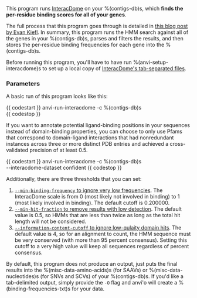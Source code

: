 This program runs [InteracDome](https://interacdome.princeton.edu/) on your %(contigs-db)s, which **finds the per-residue binding scores for all of your genes**. 

The full process that this program goes through is detailed in [this blog post by Evan Kiefl](https://merenlab.org/2020/07/22/interacdome/). In summary, this program runs the HMM search against all of the genes in your %(contigs-db)s, parses and filters the results, and then stores the per-residue binding frequencies for each gene into the %(contigs-db)s.  

Before running this program, you'll have to have run %(anvi-setup-interacdome)s to set up a local copy of [InteracDome's tab-separated files](https://interacdome.princeton.edu/#tab-6136-4).

### Parameters

A basic run of this program looks like this: 

{{ codestart }}
anvi-run-interacdome -c %(contigs-db)s \
{{ codestop }}

If you want to annotate potential ligand-binding positions in your sequences instead of domain-binding properties, you can choose to only use Pfams that correspond to domain-ligand interactions that had nonredundant instances across three or more distinct PDB entries and achieved a cross-validated precision of at least 0.5. 

{{ codestart }}
anvi-run-interacdome -c %(contigs-db)s \
                     --interacdome-dataset confident
{{ codestop }}

Additionally, there are three thresholds that you can set: 

1. [`--min-binding-frequency` to ignore very low frequencies](https://merenlab.org/2020/07/22/interacdome/#filtering-low-binding-frequency-scores). The InteracDome scale is from 0 (most likely not involved in binding) to 1 (most likely involved in binding). The default cutoff is 0.200000. 
2. [`--min-hit-fraction` to remove results with low detection]((https://merenlab.org/2020/07/22/interacdome/#filtering-partial-hits)). The default value is 0.5, so HMMs that are less than twice as long as the total hit length will not be considered. 
3. [`--information-content-cutoff` to ignore low-qulaity domain hits](https://merenlab.org/2020/07/22/interacdome/#filtering-bad-hits-with-information-content). The default value is 4, so for an alignment to count, the HMM sequence must be very conserved (with more than 95 percent consensus). Setting this cutoff to a very high value will keep all sequences regardless of percent consensus. 

By default, this program does not produce an output, just puts the final results into the %(misc-data-amino-acids)s (for SAAVs) or %(misc-data-nucleotides)s (for SNVs and SCVs) of your %(contigs-db)s. If you'd like a tab-delimited output, simply provide the `-O` flag and anvi'o will create a %(binding-frequencies-txt)s for your data.  
